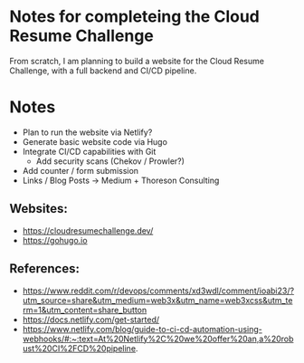 # Notes for completeing the Cloud Resume Challenge  
From scratch, I am planning to build a website for the Cloud Resume Challenge, with a full backend and CI/CD pipeline. 

# Notes
* Plan to run the website via Netlify?
* Generate basic website code via Hugo
* Integrate CI/CD capabilities with Git
  * Add security scans (Chekov / Prowler?)
* Add counter / form submission
* Links / Blog Posts -> Medium + Thoreson Consulting

## Websites: 
* https://cloudresumechallenge.dev/
* https://gohugo.io

## References: 
* https://www.reddit.com/r/devops/comments/xd3wdl/comment/ioabi23/?utm_source=share&utm_medium=web3x&utm_name=web3xcss&utm_term=1&utm_content=share_button
* https://docs.netlify.com/get-started/
* https://www.netlify.com/blog/guide-to-ci-cd-automation-using-webhooks/#:~:text=At%20Netlify%2C%20we%20offer%20an,a%20robust%20CI%2FCD%20pipeline.

